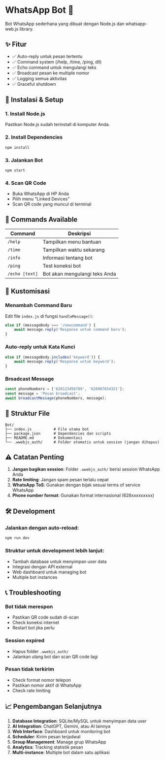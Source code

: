 # WhatsApp Bot 🤖

Bot WhatsApp sederhana yang dibuat dengan Node.js dan whatsapp-web.js library.

## ✨ Fitur

- ✅ Auto-reply untuk pesan tertentu
- ✅ Command system (/help, /time, /ping, dll)
- ✅ Echo command untuk mengulangi teks
- ✅ Broadcast pesan ke multiple nomor
- ✅ Logging semua aktivitas
- ✅ Graceful shutdown

## 🚀 Instalasi & Setup

### 1. Install Node.js
Pastikan Node.js sudah terinstall di komputer Anda.

### 2. Install Dependencies
```bash
npm install
```

### 3. Jalankan Bot
```bash
npm start
```

### 4. Scan QR Code
- Buka WhatsApp di HP Anda
- Pilih menu "Linked Devices"
- Scan QR code yang muncul di terminal

## 📱 Commands Available

| Command | Deskripsi |
|---------|-----------|
| `/help` | Tampilkan menu bantuan |
| `/time` | Tampilkan waktu sekarang |
| `/info` | Informasi tentang bot |
| `/ping` | Test koneksi bot |
| `/echo [text]` | Bot akan mengulangi teks Anda |

## 🔧 Kustomisasi

### Menambah Command Baru
Edit file `index.js` di fungsi `handleMessage()`:

```javascript
else if (messageBody === '/newcommand') {
    await message.reply('Response untuk command baru');
}
```

### Auto-reply untuk Kata Kunci
```javascript
else if (messageBody.includes('keyword')) {
    await message.reply('Response untuk keyword');
}
```

### Broadcast Message
```javascript
const phoneNumbers = ['628123456789', '628987654321'];
const message = 'Pesan broadcast';
await broadcastMessage(phoneNumbers, message);
```

## 📂 Struktur File

```
Bot/
├── index.js          # File utama bot
├── package.json      # Dependencies dan scripts
├── README.md         # Dokumentasi
└── .wwebjs_auth/     # Folder otomatis untuk session (jangan dihapus)
```

## ⚠️ Catatan Penting

1. **Jangan bagikan session**: Folder `.wwebjs_auth/` berisi session WhatsApp Anda
2. **Rate limiting**: Jangan spam pesan terlalu cepat
3. **WhatsApp ToS**: Gunakan dengan bijak sesuai terms of service WhatsApp
4. **Phone number format**: Gunakan format internasional (628xxxxxxxxx)

## 🛠️ Development

### Jalankan dengan auto-reload:
```bash
npm run dev
```

### Struktur untuk development lebih lanjut:
- Tambah database untuk menyimpan user data
- Integrasi dengan API external
- Web dashboard untuk managing bot
- Multiple bot instances

## 📞 Troubleshooting

### Bot tidak merespon
- Pastikan QR code sudah di-scan
- Check koneksi internet
- Restart bot jika perlu

### Session expired
- Hapus folder `.wwebjs_auth/`
- Jalankan ulang bot dan scan QR code lagi

### Pesan tidak terkirim
- Check format nomor telepon
- Pastikan nomor aktif di WhatsApp
- Check rate limiting

## 📈 Pengembangan Selanjutnya

1. **Database Integration**: SQLite/MySQL untuk menyimpan data user
2. **AI Integration**: ChatGPT, Gemini, atau AI lainnya
3. **Web Interface**: Dashboard untuk monitoring bot
4. **Scheduler**: Kirim pesan terjadwal
5. **Group Management**: Manage grup WhatsApp
6. **Analytics**: Tracking statistik pesan
7. **Multi-instance**: Multiple bot dalam satu aplikasi
